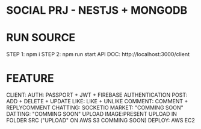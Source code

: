 # SOCIAL PRJ - NESTJS + MONGODB

# RUN SOURCE

STEP 1: npm i
STEP 2: npm run start
API DOC: http://localhost:3000/client

# FEATURE

CLIENT:
AUTH: PASSPORT + JWT + FIREBASE AUTHENTICATION
POST: ADD + DELETE + UPDATE
LIKE: LIKE + UNLIKE
COMMENT: COMMENT + REPLYCOMMENT
CHATTING: SOCKETIO
MARKET: "COMMING SOON"
DATTING: "COMMING SOON"
UPLOAD IMAGE:PRESENT UPLOAD IN FOLDER SRC ("UPLOAD" ON AWS S3 COMMING SOON)
DEPLOY: AWS EC2
